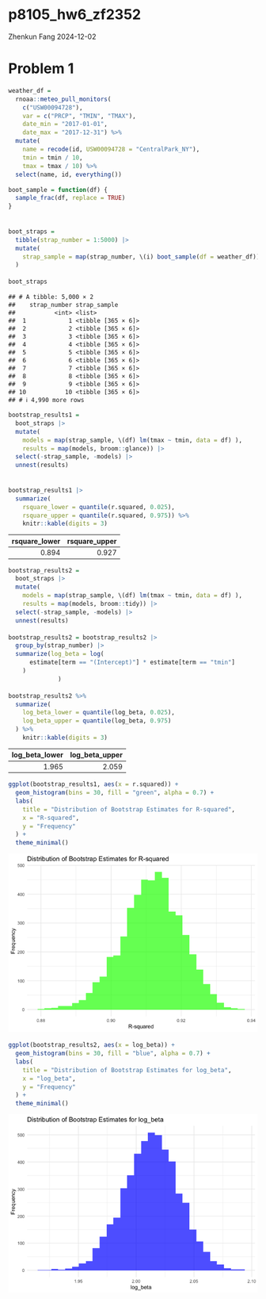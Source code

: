 p8105_hw6_zf2352
================
Zhenkun Fang
2024-12-02

# Problem 1

``` r
weather_df = 
  rnoaa::meteo_pull_monitors(
    c("USW00094728"),
    var = c("PRCP", "TMIN", "TMAX"), 
    date_min = "2017-01-01",
    date_max = "2017-12-31") %>%
  mutate(
    name = recode(id, USW00094728 = "CentralPark_NY"),
    tmin = tmin / 10,
    tmax = tmax / 10) %>%
  select(name, id, everything())
```

``` r
boot_sample = function(df) {
  sample_frac(df, replace = TRUE)
}


boot_straps = 
  tibble(strap_number = 1:5000) |> 
  mutate(
    strap_sample = map(strap_number, \(i) boot_sample(df = weather_df))
  )

boot_straps
```

    ## # A tibble: 5,000 × 2
    ##    strap_number strap_sample      
    ##           <int> <list>            
    ##  1            1 <tibble [365 × 6]>
    ##  2            2 <tibble [365 × 6]>
    ##  3            3 <tibble [365 × 6]>
    ##  4            4 <tibble [365 × 6]>
    ##  5            5 <tibble [365 × 6]>
    ##  6            6 <tibble [365 × 6]>
    ##  7            7 <tibble [365 × 6]>
    ##  8            8 <tibble [365 × 6]>
    ##  9            9 <tibble [365 × 6]>
    ## 10           10 <tibble [365 × 6]>
    ## # ℹ 4,990 more rows

``` r
bootstrap_results1 = 
  boot_straps |> 
  mutate(
    models = map(strap_sample, \(df) lm(tmax ~ tmin, data = df) ),
    results = map(models, broom::glance)) |> 
  select(-strap_sample, -models) |> 
  unnest(results) 


bootstrap_results1 |> 
  summarize(
    rsquare_lower = quantile(r.squared, 0.025), 
    rsquare_upper = quantile(r.squared, 0.975)) %>% 
    knitr::kable(digits = 3)
```

| rsquare_lower | rsquare_upper |
|--------------:|--------------:|
|         0.894 |         0.927 |

``` r
bootstrap_results2 = 
  boot_straps |> 
  mutate(
    models = map(strap_sample, \(df) lm(tmax ~ tmin, data = df) ),
    results = map(models, broom::tidy)) |> 
  select(-strap_sample, -models) |> 
  unnest(results) 

bootstrap_results2 = bootstrap_results2 |> 
  group_by(strap_number) |> 
  summarize(log_beta = log(
      estimate[term == "(Intercept)"] * estimate[term == "tmin"]
    )
              )
  
bootstrap_results2 %>% 
  summarize(
    log_beta_lower = quantile(log_beta, 0.025), 
    log_beta_upper = quantile(log_beta, 0.975)
  ) %>% 
    knitr::kable(digits = 3)
```

| log_beta_lower | log_beta_upper |
|---------------:|---------------:|
|          1.965 |          2.059 |

``` r
ggplot(bootstrap_results1, aes(x = r.squared)) +
  geom_histogram(bins = 30, fill = "green", alpha = 0.7) +
  labs(
    title = "Distribution of Bootstrap Estimates for R-squared",
    x = "R-squared",
    y = "Frequency"
  ) +
  theme_minimal()
```

![](p8105_hw6_zf2352_files/figure-gfm/unnamed-chunk-5-1.png)<!-- -->

``` r
ggplot(bootstrap_results2, aes(x = log_beta)) +
  geom_histogram(bins = 30, fill = "blue", alpha = 0.7) +
  labs(
    title = "Distribution of Bootstrap Estimates for log_beta",
    x = "log_beta",
    y = "Frequency"
  ) +
  theme_minimal()
```

![](p8105_hw6_zf2352_files/figure-gfm/unnamed-chunk-6-1.png)<!-- -->
